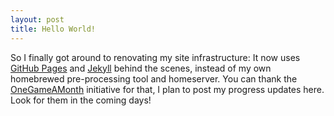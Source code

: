 ```yaml
---
layout: post
title: Hello World!
---
```


So I finally got around to renovating my site infrastructure: It now uses [GitHub Pages](http://pages.github.com/) and [Jekyll](https://github.com/mojombo/jekyll) behind the scenes, instead of my own homebrewed pre-processing tool and homeserver. You can thank the [OneGameAMonth](http://onegameamonth.com/) initiative for that, I plan to post my progress updates here. Look for them in the coming days!
